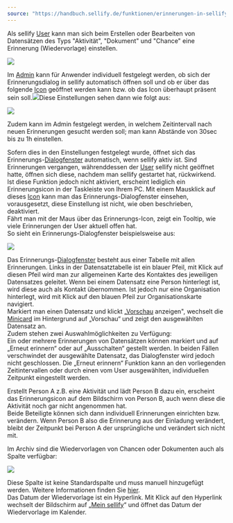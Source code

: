```yaml
---
source: "https://handbuch.sellify.de/funktionen/erinnerungen-in-sellify/"
---
```

Als sellify [User](https://handbuch.sellify.de/allgemein/benutzeroberfl%C3%A4che/ "Begriffe aus sellify, Aufbau von sellify") kann man sich beim Erstellen oder Bearbeiten von Datensätzen des Typs "Aktivität", "Dokument" und "Chance" eine Erinnerung (Wiedervorlage) einstellen.

![](https://image.jimcdn.com/app/cms/image/transf/dimension=690x10000:format=jpg/path/s42eb4d670de94a65/image/i2116cd6f6af42d93/version/1614092009/image.jpg)

Im [Admin](https://handbuch.sellify.de/funktionen/admin-bereich/ "admin-Bereich") kann für Anwender individuell festgelegt werden, ob sich der Erinnerungsdialog in sellify automatisch öffnen soll und ob er über das folgende [Icon](https://handbuch.sellify.de/allgemein/begriffe-und-icons-aus-sellify/ "Icons aus sellify") geöffnet werden kann bzw. ob das Icon überhaupt präsent sein soll.![](https://businessactswiki.atlassian.net/wiki/download/thumbnails/229474590/icon.png?version=1&modificationDate=1603725059473&cacheVersion=1&api=v2&width=32&height=31)Diese Einstellungen sehen dann wie folgt aus:

![](https://image.jimcdn.com/app/cms/image/transf/none/path/s42eb4d670de94a65/image/if6cbbc94831cb0c1/version/1609844765/image.png)

Zudem kann im Admin festgelegt werden, in welchem Zeitintervall nach neuen Erinnerungen gesucht werden soll; man kann Abstände von 30sec bis zu 1h einstellen.

Sofern dies in den Einstellungen festgelegt wurde, öffnet sich das Erinnerungs-[Dialogfenster](https://handbuch.sellify.de/allgemein/benutzeroberfl%C3%A4che/ "Begriffe aus sellify, Aufbau von sellify") automatisch, wenn sellify aktiv ist. Sind Erinnerungen vergangen, währenddessen der [User](https://handbuch.sellify.de/allgemein/benutzeroberfl%C3%A4che/ "Begriffe aus sellify, Aufbau von sellify") sellify nicht geöffnet hatte, öffnen sich diese, nachdem man sellify gestartet hat, rückwirkend.  
Ist diese Funktion jedoch nicht aktiviert, erscheint lediglich ein Erinnerungsicon in der Taskleiste von Ihrem PC. Mit einem Mausklick auf dieses [Icon](https://handbuch.sellify.de/allgemein/begriffe-und-icons-aus-sellify/ "Icons aus sellify") kann man das Erinnerungs-Dialogfenster einsehen, vorausgesetzt, diese Einstellung ist nicht, wie oben beschrieben, deaktiviert.  
Fährt man mit der Maus über das Erinnerungs-Icon, zeigt ein Tooltip, wie viele Erinnerungen der User aktuell offen hat.  
So sieht ein Erinnerungs-Dialogfenster beispielsweise aus:

![](https://image.jimcdn.com/app/cms/image/transf/none/path/s42eb4d670de94a65/image/ia2c2507dd63b810f/version/1609844917/image.png)

Das Erinnerungs-[Dialogfenster](https://handbuch.sellify.de/allgemein/benutzeroberfl%C3%A4che/ "Begriffe aus sellify, Aufbau von sellify") besteht aus einer Tabelle mit allen Erinnerungen. Links in der Datensatztabelle ist ein blauer Pfeil, mit Klick auf diesen Pfeil wird man zur allgemeinen Karte des Kontaktes des jeweiligen Datensatzes geleitet. Wenn bei einem Datensatz eine Person hinterlegt ist, wird diese auch als Kontakt übernommen. Ist jedoch nur eine Organisation hinterlegt, wird mit Klick auf den blauen Pfeil zur Organisationskarte navigiert.  
Markiert man einen Datensatz und klickt „[Vorschau](https://handbuch.sellify.de/aufbau/minicard/ "Minicard") anzeigen", wechselt die [Minicard](https://handbuch.sellify.de/aufbau/minicard/ "Minicard") im Hintergrund auf „Vorschau“ und zeigt den ausgewählten Datensatz an.  
Zudem stehen zwei Auswahlmöglichkeiten zu Verfügung:  
Ein oder mehrere Erinnerungen von Datensätzen können markiert und auf „Erneut erinnern“ oder auf „Ausschalten“ gestellt werden. In beiden Fällen verschwindet der ausgewählte Datensatz, das Dialogfenster wird jedoch nicht geschlossen. Die „Erneut erinnern“ Funktion kann an den vorliegenden Zeitintervallen oder durch einen vom User ausgewählten, individuellen Zeitpunkt eingestellt werden.

Erstellt Person A z.B. eine Aktivität und lädt Person B dazu ein, erscheint das Erinnerungsicon auf dem Bildschirm von Person B, auch wenn diese die Aktivität noch gar nicht angenommen hat.  
Beide Beteiligte können sich dann individuell Erinnerungen einrichten bzw. verändern. Wenn Person B also die Erinnerung aus der Einladung verändert, bleibt der Zeitpunkt bei Person A der ursprüngliche und verändert sich nicht mit.

Im Archiv sind die Wiedervorlagen von Chancen oder Dokumenten auch als Spalte verfügbar:

![](https://image.jimcdn.com/app/cms/image/transf/dimension=690x10000:format=jpg/path/s42eb4d670de94a65/image/ia4519aac30f23830/version/1614092049/image.jpg)

Diese Spalte ist keine Standardspalte und muss manuell hinzugefügt werden. Weitere Informationen finden Sie [hier](https://handbuch.sellify.de/funktionen/spaltenkonfigurator-ansichtsfavoriten-und-tabkonfigurator/ "Spaltenkonfigurator, Ansichtsfavoriten und Tabkonfigurator").  
Das Datum der Wiedervorlage ist ein Hyperlink. Mit Klick auf den Hyperlink wechselt der Bildschirm auf „[Mein sellify](https://handbuch.sellify.de/aufbau/dashboard/ "Mein sellify")“ und öffnet das Datum der Wiedervorlage im Kalender.